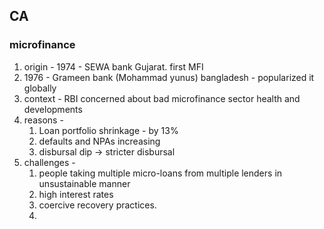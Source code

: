 ## CA
### microfinance
1. origin - 1974 - SEWA bank Gujarat. first MFI
2. 1976 - Grameen bank (Mohammad yunus) bangladesh - popularized it globally
3. context - RBI concerned about bad microfinance sector health and developments
4. reasons - 
	1. Loan portfolio shrinkage - by 13%
	2. defaults and NPAs increasing
	3. disbursal dip -> stricter disbursal
5. challenges - 
	1. people taking multiple micro-loans from multiple lenders in unsustainable manner
	2. high interest rates
	3. coercive recovery practices.
	4. 